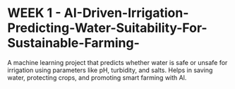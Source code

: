 # WEEK 1 - AI-Driven-Irrigation-Predicting-Water-Suitability-For-Sustainable-Farming-
A machine learning project that predicts whether water is safe or unsafe for irrigation using parameters like pH, turbidity, and  salts.  Helps in saving water, protecting crops, and promoting smart farming with Al.
